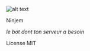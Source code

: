  ![alt text](https://cdn.discordapp.com/attachments/680722996989657122/930211016749486141/127AC4CF-267C-4E91-A67D-EB28BFC1468A.png) 

Ninjem

*le bot dont ton serveur a besoin*

License
MIT
